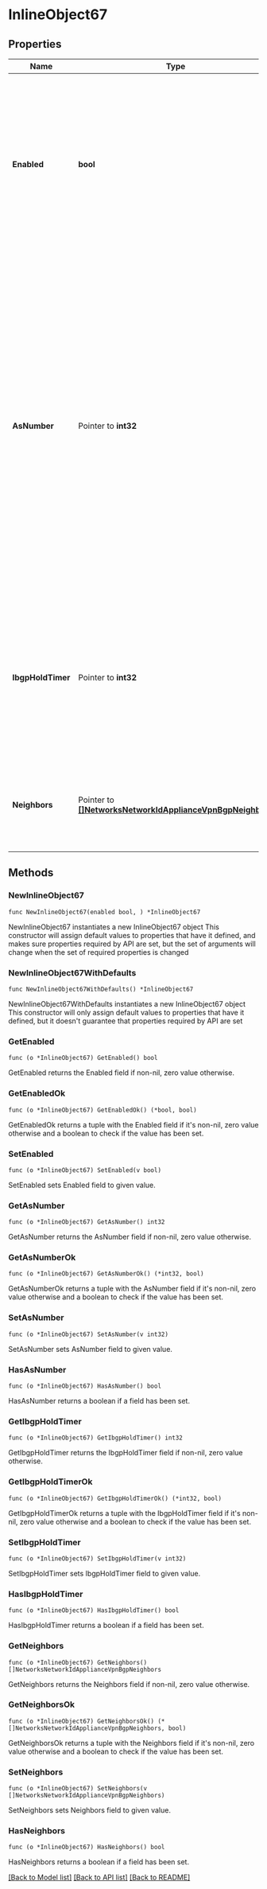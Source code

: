 # InlineObject67

## Properties

Name | Type | Description | Notes
------------ | ------------- | ------------- | -------------
**Enabled** | **bool** | Boolean value to enable or disable the BGP configuration. When BGP is enabled, the asNumber (ASN) will be autopopulated with the preconfigured ASN at other Hubs or a default value if there is no ASN configured. | 
**AsNumber** | Pointer to **int32** | An Autonomous System Number (ASN) is required if you are to run BGP and peer with another BGP Speaker outside of the Auto VPN domain. This ASN will be applied to the entire Auto VPN domain. The entire 4-byte ASN range is supported. So, the ASN must be an integer between 1 and 4294967295. When absent, this field is not updated. If no value exists then it defaults to 64512. | [optional] 
**IbgpHoldTimer** | Pointer to **int32** | The iBGP holdtimer in seconds. The iBGP holdtimer must be an integer between 12 and 240. When absent, this field is not updated. If no value exists then it defaults to 240. | [optional] 
**Neighbors** | Pointer to [**[]NetworksNetworkIdApplianceVpnBgpNeighbors**](NetworksNetworkIdApplianceVpnBgpNeighbors.md) | List of BGP neighbors. This list replaces the existing set of neighbors. When absent, this field is not updated. | [optional] 

## Methods

### NewInlineObject67

`func NewInlineObject67(enabled bool, ) *InlineObject67`

NewInlineObject67 instantiates a new InlineObject67 object
This constructor will assign default values to properties that have it defined,
and makes sure properties required by API are set, but the set of arguments
will change when the set of required properties is changed

### NewInlineObject67WithDefaults

`func NewInlineObject67WithDefaults() *InlineObject67`

NewInlineObject67WithDefaults instantiates a new InlineObject67 object
This constructor will only assign default values to properties that have it defined,
but it doesn't guarantee that properties required by API are set

### GetEnabled

`func (o *InlineObject67) GetEnabled() bool`

GetEnabled returns the Enabled field if non-nil, zero value otherwise.

### GetEnabledOk

`func (o *InlineObject67) GetEnabledOk() (*bool, bool)`

GetEnabledOk returns a tuple with the Enabled field if it's non-nil, zero value otherwise
and a boolean to check if the value has been set.

### SetEnabled

`func (o *InlineObject67) SetEnabled(v bool)`

SetEnabled sets Enabled field to given value.


### GetAsNumber

`func (o *InlineObject67) GetAsNumber() int32`

GetAsNumber returns the AsNumber field if non-nil, zero value otherwise.

### GetAsNumberOk

`func (o *InlineObject67) GetAsNumberOk() (*int32, bool)`

GetAsNumberOk returns a tuple with the AsNumber field if it's non-nil, zero value otherwise
and a boolean to check if the value has been set.

### SetAsNumber

`func (o *InlineObject67) SetAsNumber(v int32)`

SetAsNumber sets AsNumber field to given value.

### HasAsNumber

`func (o *InlineObject67) HasAsNumber() bool`

HasAsNumber returns a boolean if a field has been set.

### GetIbgpHoldTimer

`func (o *InlineObject67) GetIbgpHoldTimer() int32`

GetIbgpHoldTimer returns the IbgpHoldTimer field if non-nil, zero value otherwise.

### GetIbgpHoldTimerOk

`func (o *InlineObject67) GetIbgpHoldTimerOk() (*int32, bool)`

GetIbgpHoldTimerOk returns a tuple with the IbgpHoldTimer field if it's non-nil, zero value otherwise
and a boolean to check if the value has been set.

### SetIbgpHoldTimer

`func (o *InlineObject67) SetIbgpHoldTimer(v int32)`

SetIbgpHoldTimer sets IbgpHoldTimer field to given value.

### HasIbgpHoldTimer

`func (o *InlineObject67) HasIbgpHoldTimer() bool`

HasIbgpHoldTimer returns a boolean if a field has been set.

### GetNeighbors

`func (o *InlineObject67) GetNeighbors() []NetworksNetworkIdApplianceVpnBgpNeighbors`

GetNeighbors returns the Neighbors field if non-nil, zero value otherwise.

### GetNeighborsOk

`func (o *InlineObject67) GetNeighborsOk() (*[]NetworksNetworkIdApplianceVpnBgpNeighbors, bool)`

GetNeighborsOk returns a tuple with the Neighbors field if it's non-nil, zero value otherwise
and a boolean to check if the value has been set.

### SetNeighbors

`func (o *InlineObject67) SetNeighbors(v []NetworksNetworkIdApplianceVpnBgpNeighbors)`

SetNeighbors sets Neighbors field to given value.

### HasNeighbors

`func (o *InlineObject67) HasNeighbors() bool`

HasNeighbors returns a boolean if a field has been set.


[[Back to Model list]](../README.md#documentation-for-models) [[Back to API list]](../README.md#documentation-for-api-endpoints) [[Back to README]](../README.md)



